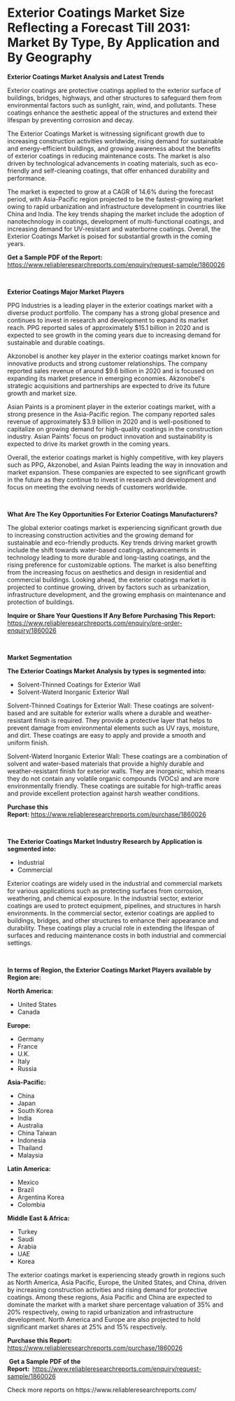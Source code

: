 <p><h1>Exterior Coatings Market Size Reflecting a Forecast Till 2031: Market By Type, By Application and By Geography</h1></p><p><strong>Exterior Coatings Market Analysis and Latest Trends</strong></p>
<p><p>Exterior coatings are protective coatings applied to the exterior surface of buildings, bridges, highways, and other structures to safeguard them from environmental factors such as sunlight, rain, wind, and pollutants. These coatings enhance the aesthetic appeal of the structures and extend their lifespan by preventing corrosion and decay.</p><p>The Exterior Coatings Market is witnessing significant growth due to increasing construction activities worldwide, rising demand for sustainable and energy-efficient buildings, and growing awareness about the benefits of exterior coatings in reducing maintenance costs. The market is also driven by technological advancements in coating materials, such as eco-friendly and self-cleaning coatings, that offer enhanced durability and performance.</p><p>The market is expected to grow at a CAGR of 14.6% during the forecast period, with Asia-Pacific region projected to be the fastest-growing market owing to rapid urbanization and infrastructure development in countries like China and India. The key trends shaping the market include the adoption of nanotechnology in coatings, development of multi-functional coatings, and increasing demand for UV-resistant and waterborne coatings. Overall, the Exterior Coatings Market is poised for substantial growth in the coming years.</p></p>
<p><strong>Get a Sample PDF of the Report:&nbsp;</strong> <a href="https://www.reliableresearchreports.com/enquiry/request-sample/1860026">https://www.reliableresearchreports.com/enquiry/request-sample/1860026</a></p>
<p>&nbsp;</p>
<p><strong>Exterior Coatings Major Market Players</strong></p>
<p><p>PPG Industries is a leading player in the exterior coatings market with a diverse product portfolio. The company has a strong global presence and continues to invest in research and development to expand its market reach. PPG reported sales of approximately $15.1 billion in 2020 and is expected to see growth in the coming years due to increasing demand for sustainable and durable coatings.</p><p>Akzonobel is another key player in the exterior coatings market known for innovative products and strong customer relationships. The company reported sales revenue of around $9.6 billion in 2020 and is focused on expanding its market presence in emerging economies. Akzonobel's strategic acquisitions and partnerships are expected to drive its future growth and market size.</p><p>Asian Paints is a prominent player in the exterior coatings market, with a strong presence in the Asia-Pacific region. The company reported sales revenue of approximately $3.9 billion in 2020 and is well-positioned to capitalize on growing demand for high-quality coatings in the construction industry. Asian Paints' focus on product innovation and sustainability is expected to drive its market growth in the coming years.</p><p>Overall, the exterior coatings market is highly competitive, with key players such as PPG, Akzonobel, and Asian Paints leading the way in innovation and market expansion. These companies are expected to see significant growth in the future as they continue to invest in research and development and focus on meeting the evolving needs of customers worldwide.</p></p>
<p>&nbsp;</p>
<p><strong>What Are The Key Opportunities For Exterior Coatings Manufacturers?</strong></p>
<p><p>The global exterior coatings market is experiencing significant growth due to increasing construction activities and the growing demand for sustainable and eco-friendly products. Key trends driving market growth include the shift towards water-based coatings, advancements in technology leading to more durable and long-lasting coatings, and the rising preference for customizable options. The market is also benefiting from the increasing focus on aesthetics and design in residential and commercial buildings. Looking ahead, the exterior coatings market is projected to continue growing, driven by factors such as urbanization, infrastructure development, and the growing emphasis on maintenance and protection of buildings.</p></p>
<p><strong>Inquire or Share Your Questions If Any Before Purchasing This Report:</strong> <a href="https://www.reliableresearchreports.com/enquiry/pre-order-enquiry/1860026">https://www.reliableresearchreports.com/enquiry/pre-order-enquiry/1860026</a></p>
<p>&nbsp;</p>
<p><strong>Market Segmentation</strong></p>
<p><strong>The Exterior Coatings Market Analysis by types is segmented into:</strong></p>
<p><ul><li>Solvent-Thinned Coatings for Exterior Wall</li><li>Solvent-Waterd Inorganic Exterior Wall</li></ul></p>
<p><p>Solvent-Thinned Coatings for Exterior Wall: These coatings are solvent-based and are suitable for exterior walls where a durable and weather-resistant finish is required. They provide a protective layer that helps to prevent damage from environmental elements such as UV rays, moisture, and dirt. These coatings are easy to apply and provide a smooth and uniform finish.</p><p>Solvent-Waterd Inorganic Exterior Wall: These coatings are a combination of solvent and water-based materials that provide a highly durable and weather-resistant finish for exterior walls. They are inorganic, which means they do not contain any volatile organic compounds (VOCs) and are more environmentally friendly. These coatings are suitable for high-traffic areas and provide excellent protection against harsh weather conditions.</p></p>
<p><strong>Purchase this Report:&nbsp;</strong><a href="https://www.reliableresearchreports.com/purchase/1860026">https://www.reliableresearchreports.com/purchase/1860026</a></p>
<p>&nbsp;</p>
<p><strong>The Exterior Coatings Market Industry Research by Application is segmented into:</strong></p>
<p><ul><li>Industrial</li><li>Commercial</li></ul></p>
<p><p>Exterior coatings are widely used in the industrial and commercial markets for various applications such as protecting surfaces from corrosion, weathering, and chemical exposure. In the industrial sector, exterior coatings are used to protect equipment, pipelines, and structures in harsh environments. In the commercial sector, exterior coatings are applied to buildings, bridges, and other structures to enhance their appearance and durability. These coatings play a crucial role in extending the lifespan of surfaces and reducing maintenance costs in both industrial and commercial settings.</p></p>
<p>&nbsp;</p>
<p><strong>In terms of Region, the Exterior Coatings Market Players available by Region are:</strong></p>
<p>
    <p> <strong> North America: </strong>
        <ul>
            <li>United States</li>
            <li>Canada</li>
        </ul>
        </p> 
    <p> <strong> Europe: </strong>
        <ul>
            <li>Germany</li>
            <li>France</li>
            <li>U.K.</li>
            <li>Italy</li>
            <li>Russia</li>
        </ul>
        </p> 
    <p> <strong> Asia-Pacific: </strong>
        <ul>
            <li>China</li>
            <li>Japan</li>
            <li>South Korea</li>
            <li>India</li>
            <li>Australia</li>
            <li>China Taiwan</li>
            <li>Indonesia</li>
            <li>Thailand</li>
            <li>Malaysia</li>
        </ul>
        </p> 
    <p> <strong> Latin America: </strong>
        <ul>
            <li>Mexico</li>
            <li>Brazil</li>
            <li>Argentina Korea</li>
            <li>Colombia</li>
        </ul>
        </p> 
    <p> <strong> Middle East & Africa: </strong>
        <ul>
            <li>Turkey</li>
            <li>Saudi</li>
            <li>Arabia</li>
            <li>UAE</li>
            <li>Korea</li>
        </ul>
    </p>
    </p>
<p><p>The exterior coatings market is experiencing steady growth in regions such as North America, Asia Pacific, Europe, the United States, and China, driven by increasing construction activities and rising demand for protective coatings. Among these regions, Asia Pacific and China are expected to dominate the market with a market share percentage valuation of 35% and 20% respectively, owing to rapid urbanization and infrastructure development. North America and Europe are also projected to hold significant market shares at 25% and 15% respectively.</p></p>
<p><strong>Purchase this Report: </strong><a href="https://www.reliableresearchreports.com/purchase/1860026">https://www.reliableresearchreports.com/purchase/1860026</a></p>
<p>&nbsp;<strong>Get a Sample PDF of the Report:&nbsp;&nbsp;</strong><a href="https://www.reliableresearchreports.com/enquiry/request-sample/1860026">https://www.reliableresearchreports.com/enquiry/request-sample/1860026</a></p>
<p><strong></strong></p>
<p>Check more reports on https://www.reliableresearchreports.com/</p>